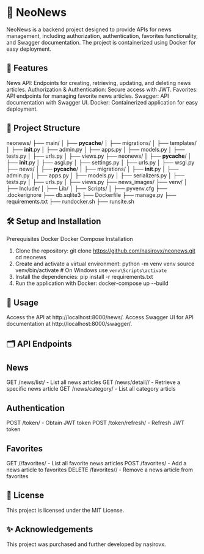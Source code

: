 # 📰 NeoNews
NeoNews is a backend project designed to provide APIs for news management, including authorization, authentication, favorites functionality, and Swagger documentation. The project is containerized using Docker for easy deployment.

## 🚀 Features
News API: Endpoints for creating, retrieving, updating, and deleting news articles.
Authorization & Authentication: Secure access with JWT. 
Favorites: API endpoints for managing favorite news articles.
Swagger: API documentation with Swagger UI.
Docker: Containerized application for easy deployment. 

## 📁 Project Structure

   neonews/
   ├── main/
   │   ├── __pycache__/
   │   ├── migrations/
   │   ├── templates/
   │   ├── __init__.py
   │   ├── admin.py
   │   ├── apps.py
   │   ├── models.py
   │   ├── tests.py
   │   ├── urls.py
   │   ├── views.py
   ├── neonews/
   │   ├── __pycache__/
   │   ├── __init__.py
   │   ├── asgi.py
   │   ├── settings.py
   │   ├── urls.py
   │   ├── wsgi.py
   ├── news/
   │   ├── __pycache__/
   │   ├── migrations/
   │   ├── __init__.py
   │   ├── admin.py
   │   ├── apps.py
   │   ├── models.py
   │   ├── serializers.py
   │   ├── tests.py
   │   ├── urls.py
   │   ├── views.py
   ├── news_images/
   ├── venv/
   │   ├── Include/
   │   ├── Lib/
   │   ├── Scripts/
   │   ├── pyvenv.cfg
   ├── .dockerignore
   ├── db.sqlite3
   ├── Dockerfile
   ├── manage.py
   ├── requirements.txt
   ├── rundocker.sh
   ├── runsite.sh

## 🛠️ Setup and Installation
Prerequisites
Docker
Docker Compose
Installation
1. Clone the repository:
   git clone https://github.com/nasirovx/neonews.git
   cd neonews
2. Create and activate a virtual environment:
   python -m venv venv
   source venv/bin/activate   # On Windows use `venv\Scripts\activate`
3. Install the dependencies:
   pip install -r requirements.txt
4. Run the application with Docker:
   docker-compose up --build

## 🧩 Usage
   Access the API at http://localhost:8000/news/.
   Access Swagger UI for API documentation at http://localhost:8000/swagger/.
## 🗂️ API Endpoints
## News
   GET /news/list/ - List all news articles
   GET /news/detail/<id>/ - Retrieve a specific news article
   GET /news/category/ - List all category articls

## Authentication
POST /token/ - Obtain JWT token
POST /token/refresh/ - Refresh JWT token
## Favorites
GET //favorites/ - List all favorite news articles
POST /favorites/ - Add a news article to favorites
DELETE /favorites/<id>/ - Remove a news article from favorites

## 📜 License
This project is licensed under the MIT License.

## ✨ Acknowledgements
This project was purchased and further developed by nasirovx.
